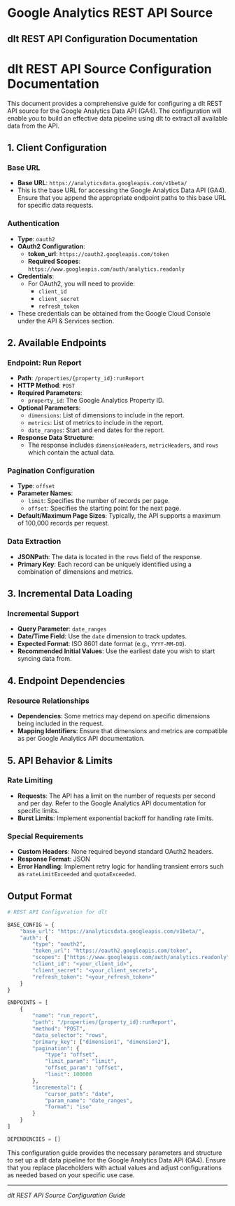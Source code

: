 # Google Analytics REST API Source

## dlt REST API Configuration Documentation

# dlt REST API Source Configuration Documentation

This document provides a comprehensive guide for configuring a dlt REST API source for the Google Analytics Data API (GA4). The configuration will enable you to build an effective data pipeline using dlt to extract all available data from the API.

## 1. Client Configuration

### Base URL
- **Base URL**: `https://analyticsdata.googleapis.com/v1beta/`
- This is the base URL for accessing the Google Analytics Data API (GA4). Ensure that you append the appropriate endpoint paths to this base URL for specific data requests.

### Authentication
- **Type**: `oauth2`
- **OAuth2 Configuration**:
  - **token_url**: `https://oauth2.googleapis.com/token`
  - **Required Scopes**: `https://www.googleapis.com/auth/analytics.readonly`
- **Credentials**:
  - For OAuth2, you will need to provide:
    - `client_id`
    - `client_secret`
    - `refresh_token`
- These credentials can be obtained from the Google Cloud Console under the API & Services section.

## 2. Available Endpoints

### Endpoint: Run Report
- **Path**: `/properties/{property_id}:runReport`
- **HTTP Method**: `POST`
- **Required Parameters**:
  - `property_id`: The Google Analytics Property ID.
- **Optional Parameters**:
  - `dimensions`: List of dimensions to include in the report.
  - `metrics`: List of metrics to include in the report.
  - `date_ranges`: Start and end dates for the report.
- **Response Data Structure**:
  - The response includes `dimensionHeaders`, `metricHeaders`, and `rows` which contain the actual data.

### Pagination Configuration
- **Type**: `offset`
- **Parameter Names**:
  - `limit`: Specifies the number of records per page.
  - `offset`: Specifies the starting point for the next page.
- **Default/Maximum Page Sizes**: Typically, the API supports a maximum of 100,000 records per request.

### Data Extraction
- **JSONPath**: The data is located in the `rows` field of the response.
- **Primary Key**: Each record can be uniquely identified using a combination of dimensions and metrics.

## 3. Incremental Data Loading

### Incremental Support
- **Query Parameter**: `date_ranges`
- **Date/Time Field**: Use the `date` dimension to track updates.
- **Expected Format**: ISO 8601 date format (e.g., `YYYY-MM-DD`).
- **Recommended Initial Values**: Use the earliest date you wish to start syncing data from.

## 4. Endpoint Dependencies

### Resource Relationships
- **Dependencies**: Some metrics may depend on specific dimensions being included in the request.
- **Mapping Identifiers**: Ensure that dimensions and metrics are compatible as per Google Analytics API documentation.

## 5. API Behavior & Limits

### Rate Limiting
- **Requests**: The API has a limit on the number of requests per second and per day. Refer to the Google Analytics API documentation for specific limits.
- **Burst Limits**: Implement exponential backoff for handling rate limits.

### Special Requirements
- **Custom Headers**: None required beyond standard OAuth2 headers.
- **Response Format**: JSON
- **Error Handling**: Implement retry logic for handling transient errors such as `rateLimitExceeded` and `quotaExceeded`.

## Output Format

```python
# REST API Configuration for dlt

BASE_CONFIG = {
    "base_url": "https://analyticsdata.googleapis.com/v1beta/",
    "auth": {
        "type": "oauth2",
        "token_url": "https://oauth2.googleapis.com/token",
        "scopes": ["https://www.googleapis.com/auth/analytics.readonly"],
        "client_id": "<your_client_id>",
        "client_secret": "<your_client_secret>",
        "refresh_token": "<your_refresh_token>"
    }
}

ENDPOINTS = [
    {
        "name": "run_report",
        "path": "/properties/{property_id}:runReport",
        "method": "POST",
        "data_selector": "rows",
        "primary_key": ["dimension1", "dimension2"],
        "pagination": {
            "type": "offset",
            "limit_param": "limit",
            "offset_param": "offset",
            "limit": 100000
        },
        "incremental": {
            "cursor_path": "date",
            "param_name": "date_ranges",
            "format": "iso"
        }
    }
]

DEPENDENCIES = []
```

This configuration guide provides the necessary parameters and structure to set up a dlt data pipeline for the Google Analytics Data API (GA4). Ensure that you replace placeholders with actual values and adjust configurations as needed based on your specific use case.

---
*dlt REST API Source Configuration Guide*